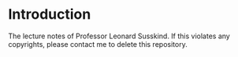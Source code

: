 # Introduction
The lecture notes of Professor Leonard Susskind. If this violates any copyrights, please contact me to delete this repository. 
